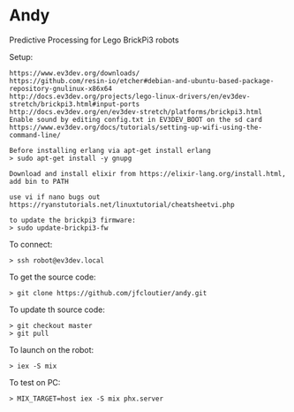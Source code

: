 # Andy

Predictive Processing for Lego BrickPi3 robots

Setup:

    https://www.ev3dev.org/downloads/
    https://github.com/resin-io/etcher#debian-and-ubuntu-based-package-repository-gnulinux-x86x64
    http://docs.ev3dev.org/projects/lego-linux-drivers/en/ev3dev-stretch/brickpi3.html#input-ports
    http://docs.ev3dev.org/en/ev3dev-stretch/platforms/brickpi3.html
    Enable sound by editing config.txt in EV3DEV_BOOT on the sd card
    https://www.ev3dev.org/docs/tutorials/setting-up-wifi-using-the-command-line/
    
    Before installing erlang via apt-get install erlang
    > sudo apt-get install -y gnupg
    
    Download and install elixir from https://elixir-lang.org/install.html, add bin to PATH
    
    use vi if nano bugs out
    https://ryanstutorials.net/linuxtutorial/cheatsheetvi.php
    
    to update the brickpi3 firmware: 
    > sudo update-brickpi3-fw

To connect:

    > ssh robot@ev3dev.local
    
To get the source code:

    > git clone https://github.com/jfcloutier/andy.git
    
To update th source code:

    > git checkout master
    > git pull

To launch on the robot:

    > iex -S mix


To test on PC: 

    > MIX_TARGET=host iex -S mix phx.server

